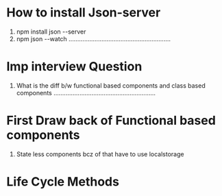 # How to install Json-server
1. npm install json --server
2. npm json --watch
...........................................................
# Imp interview Question 
1. What is the diff b/w functional based components and class based components
...........................................................
# First Draw back of Functional based components
1. State less components bcz of that have to use localstorage
# Life Cycle Methods 